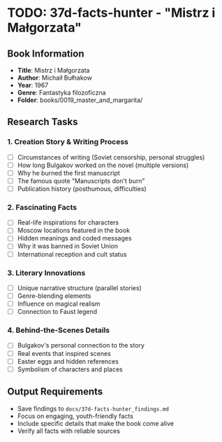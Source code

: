 # TODO: 37d-facts-hunter - "Mistrz i Małgorzata"

## Book Information
- **Title**: Mistrz i Małgorzata
- **Author**: Michaił Bułhakow
- **Year**: 1967
- **Genre**: Fantastyka filozoficzna
- **Folder**: books/0019_master_and_margarita/

## Research Tasks

### 1. Creation Story & Writing Process
- [ ] Circumstances of writing (Soviet censorship, personal struggles)
- [ ] How long Bulgakov worked on the novel (multiple versions)
- [ ] Why he burned the first manuscript
- [ ] The famous quote "Manuscripts don't burn"
- [ ] Publication history (posthumous, difficulties)

### 2. Fascinating Facts
- [ ] Real-life inspirations for characters
- [ ] Moscow locations featured in the book
- [ ] Hidden meanings and coded messages
- [ ] Why it was banned in Soviet Union
- [ ] International reception and cult status

### 3. Literary Innovations
- [ ] Unique narrative structure (parallel stories)
- [ ] Genre-blending elements
- [ ] Influence on magical realism
- [ ] Connection to Faust legend

### 4. Behind-the-Scenes Details
- [ ] Bulgakov's personal connection to the story
- [ ] Real events that inspired scenes
- [ ] Easter eggs and hidden references
- [ ] Symbolism of characters and places

## Output Requirements
- Save findings to `docs/37d-facts-hunter_findings.md`
- Focus on engaging, youth-friendly facts
- Include specific details that make the book come alive
- Verify all facts with reliable sources